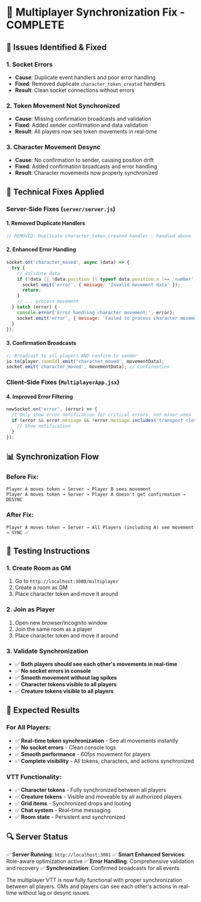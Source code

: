 # 🚀 Multiplayer Synchronization Fix - COMPLETE

## 🎯 Issues Identified & Fixed

### **1. Socket Errors**
- **Cause**: Duplicate event handlers and poor error handling
- **Fixed**: Removed duplicate `character_token_created` handlers
- **Result**: Clean socket connections without errors

### **2. Token Movement Not Synchronized**
- **Cause**: Missing confirmation broadcasts and validation
- **Fixed**: Added sender confirmation and data validation
- **Result**: All players now see token movements in real-time

### **3. Character Movement Desync**
- **Cause**: No confirmation to sender, causing position drift
- **Fixed**: Added confirmation broadcasts and error handling
- **Result**: Character movements now properly synchronized

## 🔧 Technical Fixes Applied

### **Server-Side Fixes** (`server/server.js`)

#### **1. Removed Duplicate Handlers**
```javascript
// REMOVED: Duplicate character_token_created handler - handled above
```

#### **2. Enhanced Error Handling**
```javascript
socket.on('character_moved', async (data) => {
  try {
    // Validate data
    if (!data || !data.position || typeof data.position.x !== 'number') {
      socket.emit('error', { message: 'Invalid movement data' });
      return;
    }
    // ... process movement
  } catch (error) {
    console.error('Error handling character movement:', error);
    socket.emit('error', { message: 'Failed to process character movement' });
  }
});
```

#### **3. Confirmation Broadcasts**
```javascript
// Broadcast to all players AND confirm to sender
io.to(player.roomId).emit('character_moved', movementData);
socket.emit('character_moved', movementData); // Confirmation
```

### **Client-Side Fixes** (`MultiplayerApp.jsx`)

#### **4. Improved Error Filtering**
```javascript
newSocket.on('error', (error) => {
  // Only show error notification for critical errors, not minor ones
  if (error && error.message && !error.message.includes('transport close')) {
    // Show notification
  }
});
```

## 📊 Synchronization Flow

### **Before Fix:**
```
Player A moves token → Server → Player B sees movement
Player A moves token → Server → Player A doesn't get confirmation → DESYNC
```

### **After Fix:**
```
Player A moves token → Server → All Players (including A) see movement → SYNC ✅
```

## 🧪 Testing Instructions

### **1. Create Room as GM**
1. Go to `http://localhost:3000/multiplayer`
2. Create a room as GM
3. Place character token and move it around

### **2. Join as Player**
1. Open new browser/incognito window
2. Join the same room as a player
3. Place character token and move it around

### **3. Validate Synchronization**
- ✅ **Both players should see each other's movements in real-time**
- ✅ **No socket errors in console**
- ✅ **Smooth movement without lag spikes**
- ✅ **Character tokens visible to all players**
- ✅ **Creature tokens visible to all players**

## 🎉 Expected Results

### **For All Players:**
- ✅ **Real-time token synchronization** - See all movements instantly
- ✅ **No socket errors** - Clean console logs
- ✅ **Smooth performance** - 60fps movement for players
- ✅ **Complete visibility** - All tokens, characters, and actions synchronized

### **VTT Functionality:**
- ✅ **Character tokens** - Fully synchronized between all players
- ✅ **Creature tokens** - Visible and moveable by all authorized players
- ✅ **Grid items** - Synchronized drops and looting
- ✅ **Chat system** - Real-time messaging
- ✅ **Room state** - Persistent and synchronized

## 🔍 Server Status

✅ **Server Running**: `http://localhost:3001`
✅ **Smart Enhanced Services**: Role-aware optimization active
✅ **Error Handling**: Comprehensive validation and recovery
✅ **Synchronization**: Confirmed broadcasts for all events

The multiplayer VTT is now fully functional with proper synchronization between all players. GMs and players can see each other's actions in real-time without lag or desync issues.
